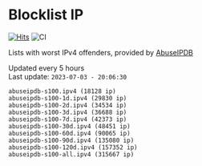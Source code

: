 # Blocklist IP

[![Hits](https://hits.seeyoufarm.com/api/count/incr/badge.svg?url=https%3A%2F%2Fgithub.com%2Fborestad%2Fblocklist-ip%2F&count_bg=%2379C83D&title_bg=%23555555&icon=&icon_color=%23E7E7E7&title=hits&edge_flat=false)](https://hits.seeyoufarm.com)  ![CI](https://img.shields.io/github/workflow/status/borestad/blocklist-ip/CI?style=flat-square)

Lists with worst IPv4 offenders, provided by [AbuseIPDB](https://www.abuseipdb.com/)

<!-- FOOTER-PLACEHOLDER -->
Updated every 5 hours<br>
Last update: `2023-07-03 - 20:06:30`
```
abuseipdb-s100.ipv4 (18128 ip)
abuseipdb-s100-1d.ipv4 (29830 ip)
abuseipdb-s100-2d.ipv4 (34534 ip)
abuseipdb-s100-3d.ipv4 (36688 ip)
abuseipdb-s100-7d.ipv4 (42373 ip)
abuseipdb-s100-30d.ipv4 (48451 ip)
abuseipdb-s100-60d.ipv4 (90065 ip)
abuseipdb-s100-90d.ipv4 (135080 ip)
abuseipdb-s100-120d.ipv4 (157352 ip)
abuseipdb-s100-all.ipv4 (315667 ip)
```
